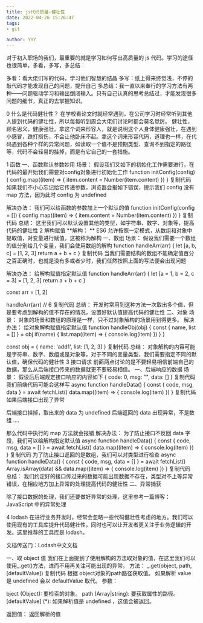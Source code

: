 ```yaml
---
title: js代码质量-健壮性
date: 2022-04-26 15:26:47
tags:
- git

author: YYY
---
```

对于初入职场的我们，最重要的就是学习如何写出高质量的 js 代码。学习的途径也很简单，多看，多写，多总结：

多看：看大佬们写的代码，学习他们智慧的结晶
多写：纸上得来终觉浅，不停的敲代码才能发现自己的问题，提升自己
多总结：我一直以来奉行的学习方法有两种——问题驱动学习和输出倒闭输入。只有自己认真的思考总结过，才能发现很多问题的细节，真正的去掌握知识。

0 什么是代码健壮性？
在学校看论文时就经常遇到，在公司学习时经常听到其他人提到代码的健壮性，所以每每听到周会大佬们讨论时都会莫名觉厉。
健壮性，顾名思义，健康强壮。拿这个词来形容人，就是说明这个人身体健康强壮，在遇到小感冒，跌打损伤，不会让他卧床不起。拿这个词来形容代码，道理也一样，在代码遇到各种个样的异常问题，如读取一个值不是预期类型、查询不到指定的路径等，代码不会轻易的挂掉，而是有它自己的一套措施。

1 函数
一、函数默认参数妙用
场景：
假设我们又如下的初始化工作需要进行，在代码的最开始我们需要对config对象进行初始化工作
function initConfig(config) {
    config.map((item) => {
        item.content = Number(item.content)
    })
}
复制代码
如果我们不小心忘记给它传递参数，浏览器会报如下错误，提示我们 config 没有 map 方法，因为此时 config 为 undefined

解决办法：
我们可以给函数的参数加上一个默认的值
function initConfig(config = []) {
    config.map((item) => {
        item.content = Number(item.content)
    })
}
复制代码
总结：
这里我们可以默认设置其他的类型，如字符串、数字、对象等，提高代码的健壮性
2 解构赋值
**解构： **  ES6 允许按照一定模式，从数组和对象中提取值，对变量进行赋值，这被称为解构
一、数组
场景：
假设我们需要一个数组的值分别给几个变量，我们会使用数组的解构
function handleArr(arr) {
    let [a, b, c] = [1, 2, 3]
    return a + b + c
}
复制代码
当我们需要结构的数组不能确定值百分之百正确时，也就是没有多或者少时，我们任然按照上面的写法便会出现问题

解决办法：
给解构赋值指定默认值
function handleArr(arr) {
    let [a = 1, b = 2, c = 3] = [1, 2, 3]
    return a + b + c
}

const arr = [1, 2]

handleArr(arr)	// 6
复制代码
总结：
开发时常用到这种方法一次取出多个值，但是要考虑到解构的值不存在的情况，设置好默认值提高代码的健壮性
二、对象
场景：
对象的场景和数组的原理是一样，只不过对象解构的场景用到得更多。
解决办法：
给对象解构赋值指定默认值
function handleObj(obj) {
  const { name, list = [] } = obj
  if(name) {
    list.map((item) => {
      console.log(item)
    })
  }
}

const obj = {
  name: 'add1',
  list: [1, 2, 3]
}
复制代码
总结：
对象解构的内容可能是字符串、数字、数组或是对象等，对于不同的变量类型，我们需要指定不同的默认值，确保代码的健壮性
3 接口请求
前面两点讨论的是不要轻易相信前端自己的数据，那么从后端接口传来的数据就更不要轻易相信。
一、后端响应的数据
场景：
假设后后端规定接口响应的内容如下
{
  code: 0,
  msg: "",
  data: []
}
复制代码
我们前端代码可能会这样写
async function handleData() {
  const { code, msg, data }  = await fetchList()
  data.map((item) => {
    console.log(item)
  })
}
复制代码
如果后端接口出现了异常

后端接口挂掉，取出来的 data 为 undefined
后端返回的 data 出现异常，不是数组
....

那么代码中执行的 map 方法就会报错
解决办法：
为了防止接口不反回 data 字段，我们可以给解构指定默认值
async function handleData() {
  const { code, msg, data = [] }  = await fetchList()
  data.map((item) => {
    console.log(item)
  })
}
复制代码
为了防止接口返回的是数组，我们可以对类型进行检查
async function handleData() {
  const { code, msg, data = [] }  = await fetchList()
  Array.isArray(data) && data.map((item) => {
    console.log(item)
  })
}
复制代码
总结：
我们约定好的接口传过来的数据可能出现数据不存在，类型对不上等异常错误，在相应地方加上异常的处理提高代码的健壮性
二、异常捕获

除了接口数据的处理，我们还要做好异常的处理，这里参考一篇博客：JavaScript 中的异常处理

4 lodash
在进行业务开发时，经常会忽略一些代码健壮性考虑的地方。我们可以使用现有的工具库提升代码健壮性，同时也可以让开发者更关注于业务逻辑的开发。这里推荐的工具库是 lodash。

文档传送门：Lodash中文文档

一、取 object 值
我们在上面提到了使用解构的方法取对象的值，在这里我们可以使用_.get()方法，进而不用再关注可能出现的异常。
方法：
_.get(object, path, [defaultValue])
复制代码
根据 object对象的path路径获取值。 如果解析 value 是 undefined 会以 defaultValue 取代。
参数：

bject (Object): 要检索的对象。
path (Array|string): 要获取属性的路径。
[defaultValue] (*): 如果解析值是 undefined ，这值会被返回。

返回值：
返回解析的值
